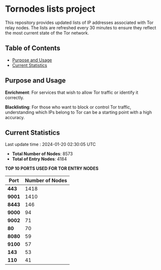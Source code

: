 # Tornodes lists project

This repository provides updated lists of IP addresses associated with Tor relay nodes. The lists are refreshed every 30 minutes to ensure they reflect the most current state of the Tor network.

## Table of Contents

- [Purpose and Usage](#purpose-and-usage)
- [Current Statistics](#current-statistics)


## Purpose and Usage

**Enrichment**: For services that wish to allow Tor traffic or identify it correctly.

**Blacklisting**: For those who want to block or control Tor traffic, understanding which IPs belong to Tor can be a starting point with a high accuracy.

## Current Statistics

Last update time : 2024-01-20 02:30:05 UTC

- **Total Number of Nodes**: 8573
- **Total of Entry Nodes**: 4184

**TOP 10 PORTS USED FOR TOR ENTRY NODES**

| **Port** | **Number of Nodes** |
|------|-----------------|
| **443**   | 1418  |
| **9001**   | 1410  |
| **8443**   | 146  |
| **9000**   | 94  |
| **9002**   | 71  |
| **80**   | 70  |
| **8080**   | 59  |
| **9100**   | 57  |
| **143**   | 53  |
| **110**   | 41  |

